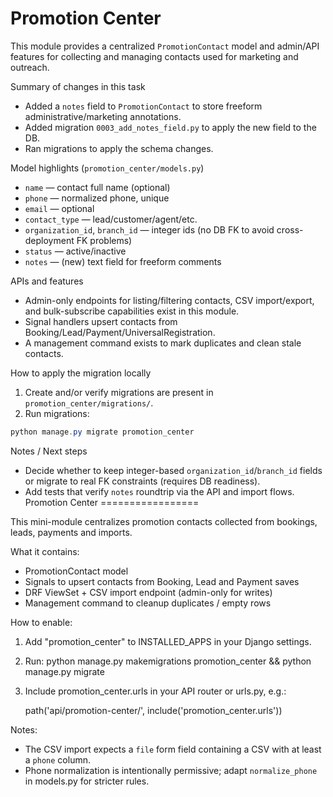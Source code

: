 # Promotion Center

This module provides a centralized `PromotionContact` model and admin/API features for collecting and managing contacts used for marketing and outreach.

Summary of changes in this task
- Added a `notes` field to `PromotionContact` to store freeform administrative/marketing annotations.
- Added migration `0003_add_notes_field.py` to apply the new field to the DB.
- Ran migrations to apply the schema changes.

Model highlights (`promotion_center/models.py`)
- `name` — contact full name (optional)
- `phone` — normalized phone, unique
- `email` — optional
- `contact_type` — lead/customer/agent/etc.
- `organization_id`, `branch_id` — integer ids (no DB FK to avoid cross-deployment FK problems)
- `status` — active/inactive
- `notes` — (new) text field for freeform comments

APIs and features
- Admin-only endpoints for listing/filtering contacts, CSV import/export, and bulk-subscribe capabilities exist in this module.
- Signal handlers upsert contacts from Booking/Lead/Payment/UniversalRegistration.
- A management command exists to mark duplicates and clean stale contacts.

How to apply the migration locally
1. Create and/or verify migrations are present in `promotion_center/migrations/`.
2. Run migrations:

```powershell
python manage.py migrate promotion_center
```

Notes / Next steps
- Decide whether to keep integer-based `organization_id`/`branch_id` fields or migrate to real FK constraints (requires DB readiness).
- Add tests that verify `notes` roundtrip via the API and import flows.
Promotion Center
=================

This mini-module centralizes promotion contacts collected from bookings, leads, payments and imports.

What it contains:
- PromotionContact model
- Signals to upsert contacts from Booking, Lead and Payment saves
- DRF ViewSet + CSV import endpoint (admin-only for writes)
- Management command to cleanup duplicates / empty rows

How to enable:
1. Add "promotion_center" to INSTALLED_APPS in your Django settings.
2. Run: python manage.py makemigrations promotion_center && python manage.py migrate
3. Include promotion_center.urls in your API router or urls.py, e.g.:

    path('api/promotion-center/', include('promotion_center.urls'))

Notes:
- The CSV import expects a `file` form field containing a CSV with at least a `phone` column.
- Phone normalization is intentionally permissive; adapt `normalize_phone` in models.py for stricter rules.

